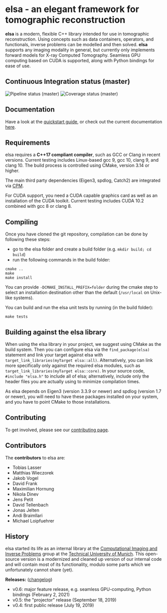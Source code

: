 elsa - an elegant framework for tomographic reconstruction
==========================================================

**elsa** is a modern, flexible C++ library intended for use in tomographic reconstruction.
Using concepts such as data containers, operators, and functionals, inverse problems can be modelled and then solved.
**elsa** supports any imaging modality in general, but currently only implements forward models for X-ray Computed Tomography.
Seamless GPU computing based on CUDA is supported, along with Python bindings for ease of use.

Continuous Integration status (master)
---------------
![Pipeline status (master)](https://gitlab.lrz.de/IP/elsa/badges/master/pipeline.svg)
![Coverage status (master)](https://gitlab.lrz.de/IP/elsa/badges/master/coverage.svg)

Documentation
-------------

Have a look at the [quickstart guide](https://ciip.in.tum.de/elsadocs/guides/quickstart-cxx.html),
or check out the current documentation [here](https://ciip.in.tum.de/elsadocs/).

Requirements
------------

elsa requires a **C++17 compliant compiler**, such as GCC or Clang in recent versions.
Current testing includes Linux-based gcc 9, gcc 10, clang 9, and clang 10.
The build process is controlled using CMake, version 3.14 or higher.

The main third party dependencies (Eigen3, spdlog, Catch2) are integrated via [CPM](https://github.com/TheLartians/CPM.cmake).

For CUDA support, you need a CUDA capable graphics card as well as an installation of the CUDA toolkit.
Current testing includes CUDA 10.2 combined with gcc 8 or clang 8.

Compiling
---------

Once you have cloned the git repository, compilation can be done by following these steps:

- go to the elsa folder and create a build folder (e.g. `mkdir build; cd build`)
- run the following commands in the build folder:

```
cmake ..
make
make install
```

You can provide `-DCMAKE_INSTALL_PREFIX=folder` during the cmake step to select an installation destination other than the default (`/usr/local` on Unix-like systems).

You can build and run the elsa unit tests by running (in the build folder):
```
make tests
```

Building against the elsa library
---------------------------------

When using the elsa library in your project, we suggest using CMake as the build system.
Then you can configure elsa via the `find_package(elsa)` statement and link your target against elsa with `target_link_libraries(myTarget elsa::all)`.
Alternatively, you can link more specifically only against the required elsa modules, such as `target_link_libraries(myTarget elsa::core)`.
In your source code, `#include "elsa.h"` to include all of elsa; alternatively, include only the header files you are actually using to minimize compilation times.

As elsa depends on Eigen3 (version 3.3.9 or newer) and spdlog (version 1.7 or newer), you will need to have these packages installed on your system, and you have to point CMake to those installations.

Contributing
------------
To get involved, please see our [contributing page](https://gitlab.lrz.de/IP/elsa/-/blob/master/CONTRIBUTING.md).

Contributors
------------

The **contributors** to elsa are:

- Tobias Lasser
- Matthias Wieczorek
- Jakob Vogel
- David Frank
- Maximilian Hornung
- Nikola Dinev
- Jens Petit
- David Tellenbach
- Jonas Jelten
- Andi Braimllari
- Michael Loipfuehrer


History
-------

elsa started its life as an internal library at the [Computational Imaging and Inverse Problems](https://ciip.in.tum.de) group at the [Technical University of Munich](https://www.tum.de).
This open-source version is a modernized and cleaned up version of our internal code and will contain most of its functionality, modulo some parts which we unfortunately cannot share (yet).

**Releases:** ([changelog](CHANGELOG.md))

- v0.6: major feature release, e.g. seamless GPU-computing, Python bindings (February 2, 2021)
- v0.5: the "projector" release (September 18, 2019)
- v0.4: first public release (July 19, 2019)
